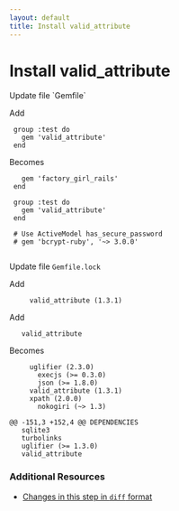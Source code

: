 ```yaml
---
layout: default
title: Install valid_attribute
---
```


<h1 id="main">Install valid_attribute</h1>
Update file `Gemfile`

Add
<pre><code> group :test do
   gem &#39;valid_attribute&#39;
 end</code></pre>


Becomes
<pre><code>   gem &#39;factory_girl_rails&#39;
 end
 
 group :test do
   gem &#39;valid_attribute&#39;
 end
 
 # Use ActiveModel has_secure_password
 # gem &#39;bcrypt-ruby&#39;, &#39;~&gt; 3.0.0&#39;
 
</code></pre>


Update file `Gemfile.lock`

Add
<pre><code>     valid_attribute (1.3.1)</code></pre>


Add
<pre><code>   valid_attribute</code></pre>


Becomes
<pre><code>     uglifier (2.3.0)
       execjs (&gt;= 0.3.0)
       json (&gt;= 1.8.0)
     valid_attribute (1.3.1)
     xpath (2.0.0)
       nokogiri (~&gt; 1.3)
 
@@ -151,3 +152,4 @@ DEPENDENCIES
   sqlite3
   turbolinks
   uglifier (&gt;= 1.3.0)
   valid_attribute
</code></pre>



### Additional Resources

* [Changes in this step in `diff` format](https://github.com/stevenhallen/rails_getting_started_bdd/commit/141dcc0672943f47558b9b14749d14646fadc83b)

